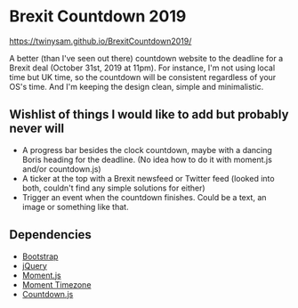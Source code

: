 # Brexit Countdown 2019

 https://twinysam.github.io/BrexitCountdown2019/

A better (than I've seen out there) countdown website to the deadline for a Brexit deal (October 31st, 2019 at 11pm). For instance, I'm not using local time but UK time, so the countdown will be consistent regardless of your OS's time. And I'm keeping the design clean, simple and minimalistic.

## Wishlist of things I would like to add but probably never will

- A progress bar besides the clock countdown, maybe with a dancing Boris heading for the deadline. (No idea how to do it with moment.js and/or countdown.js)
- A ticker at the top with a Brexit newsfeed or Twitter feed (looked into both, couldn't find any simple solutions for either)
- Trigger an event when the countdown finishes. Could be a text, an image or something like that.

 ## Dependencies

 - [Bootstrap](https://github.com/twbs/bootstrap)
 - [jQuery](https://github.com/jquery/jquery)
 - [Moment.js](https://github.com/moment/moment)
 - [Moment Timezone](https://github.com/moment/moment-timezone)
 - [Countdown.js](https://github.com/mckamey/countdownjs)
